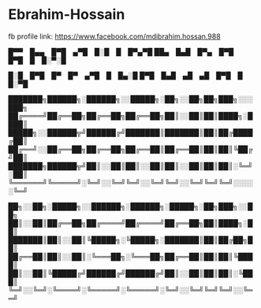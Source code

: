 # Ebrahim-Hossain
fb profile link: https://www.facebook.com/mdibrahim.hossan.988

█▀▀ █▄▄ █▀█ ▄▀█ █░█ █ █▀▄▀█
██▄ █▄█ █▀▄ █▀█ █▀█ █ █░▀░█


█░█ █▀█ █▀ █▀ ▄▀█ █ █▄░█
█▀█ █▄█ ▄█ ▄█ █▀█ █ █░▀█


███████╗██████╗░██████╗░░█████╗░██╗░░██╗██╗███╗░░░███╗
██╔════╝██╔══██╗██╔══██╗██╔══██╗██║░░██║██║████╗░████║
█████╗░░██████╦╝██████╔╝███████║███████║██║██╔████╔██║
██╔══╝░░██╔══██╗██╔══██╗██╔══██║██╔══██║██║██║╚██╔╝██║
███████╗██████╦╝██║░░██║██║░░██║██║░░██║██║██║░╚═╝░██║
╚══════╝╚═════╝░╚═╝░░╚═╝╚═╝░░╚═╝╚═╝░░╚═╝╚═╝╚═╝░░░░░╚═╝

██╗░░██╗░█████╗░░██████╗░██████╗░█████╗░██╗███╗░░██╗
██║░░██║██╔══██╗██╔════╝██╔════╝██╔══██╗██║████╗░██║
███████║██║░░██║╚█████╗░╚█████╗░███████║██║██╔██╗██║
██╔══██║██║░░██║░╚═══██╗░╚═══██╗██╔══██║██║██║╚████║
██║░░██║╚█████╔╝██████╔╝██████╔╝██║░░██║██║██║░╚███║
╚═╝░░╚═╝░╚════╝░╚═════╝░╚═════╝░╚═╝░░╚═╝╚═╝╚═╝░░╚══╝
